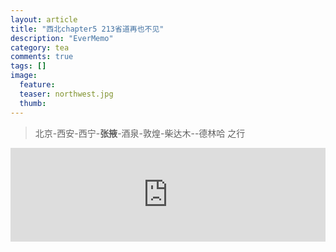 ```yaml
---
layout: article
title: "西北chapter5 213省道再也不见"
description: "EverMemo"
category: tea
comments: true
tags: []
image:
  feature:
  teaser: northwest.jpg
  thumb:
---
```

> 北京-西安-西宁-**张掖**-酒泉-敦煌-柴达木--德林哈 之行

  <iframe src="http://word.98ki.com/blog/northwest5_213省道再也不见.htm" id="iframe" scrolling="no" onload="iframeLoad()" frameborder="0" name="iframe" width="100%"> </iframe>


  <script type="text/javascript" language="javascript">

  function iframeLoad()  
  {  
      document.getElementById("iframe").height=0;  
      document.getElementById("iframe").height=document.getElementById("iframe").contentWindow.document.body.scrollHeight;  
  }  

  </script>
